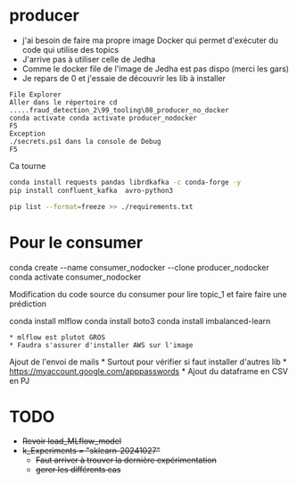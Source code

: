 # producer

* j'ai besoin de faire ma propre image Docker qui permet d'exécuter du code qui utilise des topics 
* J'arrive pas à utiliser celle de Jedha
* Comme le docker file de l'image de Jedha est pas dispo (merci les gars)
* Je repars de 0 et j'essaie de découvrir les lib à installer

```
File Explorer
Aller dans le répertoire cd .....fraud_detection_2\99_tooling\08_producer_no_docker
conda activate conda activate producer_nodocker
F5
Exception
./secrets.ps1 dans la console de Debug
F5
```
Ca tourne


<!-- conda install pandas -c conda-forge -y
conda install requests
conda install librdkafka -c conda-forge -->


```bash
conda install requests pandas librdkafka -c conda-forge -y
pip install confluent_kafka  avro-python3
```


```bash
pip list --format=freeze >> ./requirements.txt
```


# Pour le consumer
conda create --name consumer_nodocker --clone producer_nodocker
conda activate consumer_nodocker

Modification du code source du consumer pour lire topic_1 et faire faire une prédiction

conda install mlflow
conda install boto3 
conda install imbalanced-learn

    * mlflow est plutot GROS
    * Faudra s'assurer d'installer AWS sur l'image

Ajout de l'envoi de mails
    * Surtout pour vérifier si faut installer d'autres lib
    * https://myaccount.google.com/apppasswords
    * Ajout du dataframe en CSV en PJ




# TODO
* ~~Revoir load_MLflow_model~~
* ~~k_Experiments = "sklearn-20241027"~~
    * ~~Faut arriver à trouver la dernière expérimentation~~
    * ~~gerer les différents cas~~